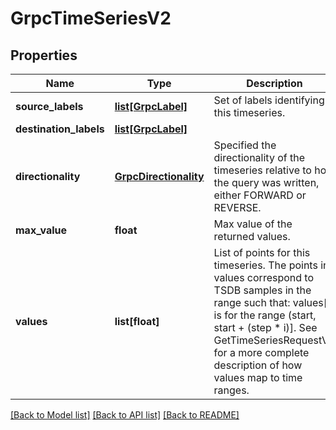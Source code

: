 # GrpcTimeSeriesV2

## Properties
Name | Type | Description | Notes
------------ | ------------- | ------------- | -------------
**source_labels** | [**list[GrpcLabel]**](GrpcLabel.md) | Set of labels identifying this timeseries. | [optional] 
**destination_labels** | [**list[GrpcLabel]**](GrpcLabel.md) |  | [optional] 
**directionality** | [**GrpcDirectionality**](GrpcDirectionality.md) | Specified the directionality of the timeseries relative to how the query was written, either FORWARD or REVERSE. | [optional] 
**max_value** | **float** | Max value of the returned values. | [optional] 
**values** | **list[float]** | List of points for this timeseries.  The points in values correspond to TSDB samples in the range such that: values[i] is for the range (start, start + (step * i)].  See GetTimeSeriesRequestV2 for a more complete description of how values map to time ranges. | [optional] 

[[Back to Model list]](../README.md#documentation-for-models) [[Back to API list]](../README.md#documentation-for-api-endpoints) [[Back to README]](../README.md)


